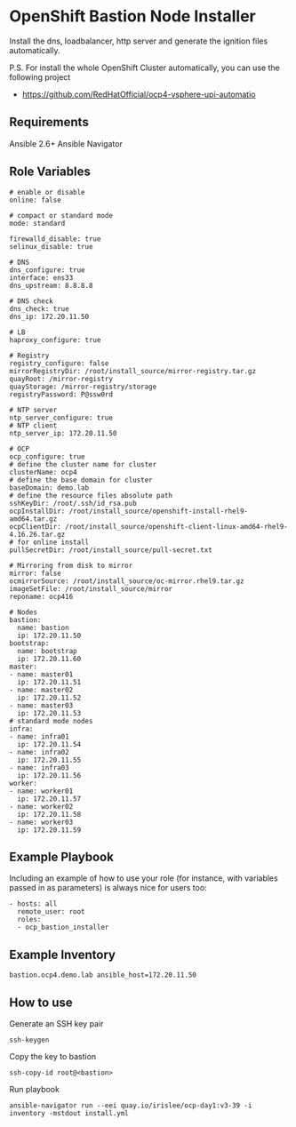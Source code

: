OpenShift Bastion Node Installer
=========

Install the dns, loadbalancer, http server and generate the ignition files automatically.

P.S.
For install the whole OpenShift Cluster automatically, you can use the following project
- https://github.com/RedHatOfficial/ocp4-vsphere-upi-automatio

Requirements
------------

Ansible 2.6+
Ansible Navigator

Role Variables
--------------
    # enable or disable
    online: false

    # compact or standard mode
    mode: standard

    firewalld_disable: true
    selinux_disable: true

    # DNS
    dns_configure: true
    interface: ens33
    dns_upstream: 8.8.8.8

    # DNS check
    dns_check: true
    dns_ip: 172.20.11.50

    # LB
    haproxy_configure: true

    # Registry
    registry_configure: false
    mirrorRegistryDir: /root/install_source/mirror-registry.tar.gz
    quayRoot: /mirror-registry
    quayStorage: /mirror-registry/storage
    registryPassword: P@ssw0rd

    # NTP server
    ntp_server_configure: true
    # NTP client
    ntp_server_ip: 172.20.11.50
    
    # OCP
    ocp_configure: true
    # define the cluster name for cluster
    clusterName: ocp4
    # define the base domain for cluster
    baseDomain: demo.lab
    # define the resource files absolute path
    sshKeyDir: /root/.ssh/id_rsa.pub
    ocpInstallDir: /root/install_source/openshift-install-rhel9-amd64.tar.gz
    ocpClientDir: /root/install_source/openshift-client-linux-amd64-rhel9-4.16.26.tar.gz
    # for online install
    pullSecretDir: /root/install_source/pull-secret.txt

    # Mirroring from disk to mirror
    mirror: false
    ocmirrorSource: /root/install_source/oc-mirror.rhel9.tar.gz
    imageSetFile: /root/install_source/mirror
    reponame: ocp416

    # Nodes
    bastion:
      name: bastion
      ip: 172.20.11.50
    bootstrap:
      name: bootstrap
      ip: 172.20.11.60
    master:
    - name: master01
      ip: 172.20.11.51
    - name: master02
      ip: 172.20.11.52
    - name: master03
      ip: 172.20.11.53
    # standard mode nodes
    infra:
    - name: infra01
      ip: 172.20.11.54
    - name: infra02
      ip: 172.20.11.55
    - name: infra03
      ip: 172.20.11.56
    worker:
    - name: worker01
      ip: 172.20.11.57
    - name: worker02
      ip: 172.20.11.58
    - name: worker03
      ip: 172.20.11.59


Example Playbook
----------------

Including an example of how to use your role (for instance, with variables passed in as parameters) is always nice for users too:

    - hosts: all
      remote_user: root
      roles:
      - ocp_bastion_installer

Example Inventory
----------------

    bastion.ocp4.demo.lab ansible_host=172.20.11.50

How to use
----------------

Generate an SSH key pair

    ssh-keygen

Copy the key to bastion

    ssh-copy-id root@<bastion>

Run playbook

    ansible-navigator run --eei quay.io/irislee/ocp-day1:v3-39 -i inventory -mstdout install.yml

